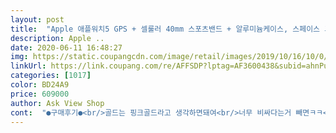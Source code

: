 ```yaml
---
layout: post 
title:  "Apple 애플워치5 GPS + 셀룰러 40mm 스포츠밴드 + 알루미늄케이스, 스페이스 그레이(MWX32KH/A), 블랙(밴드)" 
description: Apple ..
date: 2020-06-11 16:48:27 
img: https://static.coupangcdn.com/image/retail/images/2019/10/16/10/0/d50150c4-6179-43e5-950d-569b6c7706d5.jpg 
linkUrl: https://link.coupang.com/re/AFFSDP?lptag=AF3600438&subid=ahnPublicAsk&pageKey=319643313&itemId=1022412792&vendorItemId=5457409032&traceid=V0-113-fbe590bb0ec36edb 
categories: [1017] 
color: BD24A9 
price: 609000 
author: Ask View Shop 
cont:  "●구매후기●<br/>골드는 핑크골드라고 생각하면돼여<br/>너무 비싸다는거 빼면ㅋㅋ<br/>너무예쁘고 편리하고 그런점은 말할 필요도없을만큼 유명한 제품이죠<br/>배송이빠르고조아요<br/>비추천합니다.<br/><br/>생일선물로 와이프 사줬습니다<br/>선물하는 사람입장에서도 뿌듯했네요<br/>스테인레스는 무겁습니다.<br/>.<br/>가격도 30만원이나 차이나서<br/>애기처럼 시계랑 재미있게 노는 모습보면서<br/>애플워치 첨 써보는데 신세계네요 ㅎㅎ<br/>여태까지 준 선물 중에 가장 좋아하네요<br/>좋은거 같습니다.<br/> 그리고 알루미늄이 가볍고 좋아요<br/>화면크기도 여자가쓰기에 적당하고 좋네요<br/>화이트 실버가 여러모로 다양한 시계줄 매치업하기가<br/>" 
---
```


